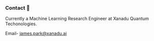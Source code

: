 ### Contact :bookmark_tabs: 

Currently a Machine Learning Research Engineer at Xanadu Quantum Techonologies.

Email- james.park@xanadu.ai
